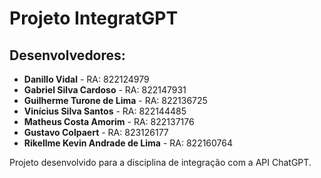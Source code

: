 # Projeto IntegratGPT

## Desenvolvedores:

- **Danillo Vidal** - RA: 822124979
- **Gabriel Silva Cardoso** - RA: 822147931
- **Guilherme Turone de Lima** - RA: 822136725
- **Vinícius Silva Santos** - RA: 822144485
- **Matheus Costa Amorim** - RA: 822137176
- **Gustavo Colpaert** - RA: 823126177
- **Rikellme Kevin Andrade de Lima** - RA: 822160764

Projeto desenvolvido para a disciplina de integração com a API ChatGPT.